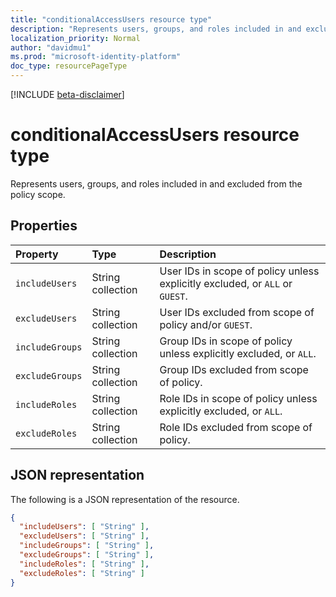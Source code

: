 ```yaml
---
title: "conditionalAccessUsers resource type"
description: "Represents users, groups, and roles included in and excluded from the policy scope."
localization_priority: Normal
author: "davidmu1"
ms.prod: "microsoft-identity-platform"
doc_type: resourcePageType
---
```


[!INCLUDE [beta-disclaimer](../../includes/beta-disclaimer.md)]

# conditionalAccessUsers resource type

Represents users, groups, and roles included in and excluded from the policy scope.

## Properties

| Property | Type | Description |
|:-------- |:---- |:----------- |
| `includeUsers` | String collection | User IDs in scope of policy unless explicitly excluded, or `ALL` or `GUEST`. |
| `excludeUsers` | String collection | User IDs excluded from scope of policy and/or `GUEST`. |
| `includeGroups` | String collection | Group IDs in scope of policy unless explicitly excluded, or `ALL`. |
| `excludeGroups` | String collection | Group IDs excluded from scope of policy. |
| `includeRoles` | String collection | Role IDs in scope of policy unless explicitly excluded, or `ALL`. |
| `excludeRoles` | String collection | Role IDs excluded from scope of policy. |

## JSON representation

The following is a JSON representation of the resource.

<!-- {
  "blockType": "resource",
  "optionalProperties": [
    "includeUsers",
    "excludeUsers",
    "includeGroups",
    "excludeGroups",
    "includeRoles",
    "excludeRoles"
  ],
  "@odata.type": "microsoft.graph.conditionalaccessusers"
}-->

```JSON
{
  "includeUsers": [ "String" ],
  "excludeUsers": [ "String" ],
  "includeGroups": [ "String" ],
  "excludeGroups": [ "String" ],
  "includeRoles": [ "String" ],
  "excludeRoles": [ "String" ]
}
```

<!-- uuid: 8fcb5dbc-d5aa-4681-8e31-b001d5168d79
2015-10-25 14:57:30 UTC -->
<!--
{
  "type": "#page.annotation",
  "description": "conditionalaccessusers resource",
  "keywords": "",
  "section": "documentation",
  "tocPath": "",
  "suppressions": []
}
-->